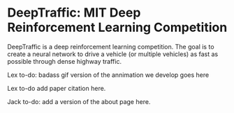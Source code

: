 # DeepTraffic: MIT Deep Reinforcement Learning Competition

DeepTraffic is a deep reinforcement learning competition. The goal is to create a neural network to drive a vehicle (or multiple vehicles) as fast as possible through dense highway traffic.

Lex to-do: badass gif version of the annimation we develop goes here

Lex to-do add paper citation here.

Jack to-do: add a version of the about page here.
  
